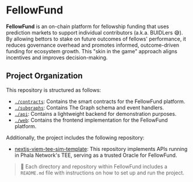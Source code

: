 # FellowFund

**FellowFund** is an on-chain platform for fellowship funding that uses prediction markets to support individual contributors (a.k.a. BUIDLers 😅). By allowing bettors to stake on future outcomes of fellows' performance, it reduces governance overhead and promotes informed, outcome-driven funding for ecosystem growth. This "skin in the game" approach aligns incentives and improves decision-making.

## Project Organization

This repository is structured as follows:

- [`./contracts`](./contracts/): Contains the smart contracts for the FellowFund platform.
- [`./subgraphs`](./subgraphs/): Contains The Graph schema and event handlers.
- [`./api`](./api/): Contains a lightweight backend for demonstration purposes.
- [`./web`](./web/): Contains the frontend implementation for the FellowFund platform.

Additionally, the project includes the following repository:

- [nextjs-viem-tee-sim-template](https://github.com/fellowfund/nextjs-viem-tee-sim-template): This repository implements APIs running in Phala Network's TEE, serving as a trusted Oracle for FellowFund.

> 🚨 Each directory and repository within FellowFund includes a `README.md` file with instructions on how to set up and run the project.